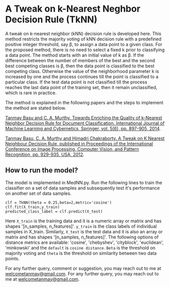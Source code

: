 # A Tweak on k-Nearest Neghbor Decision Rule (TkNN)
A tweak on k-nearest neighbor (kNN) decision rule is developed here. This method restricts the majority voting of kNN decision rule with a predefined positive integer threshold, say β, to assign a data point to a given class. For the proposed method, there is no need to select a fixed k prior to classifying a data point. The method starts with an initial value of k as β. If the difference between the number of members of the best and the second best competing classes is β, then the data point is classified to the best competing class. Otherwise the value of the neighborhood parameter k is increased by one and the process continues till the point is classified to a particular class. If the test data point is not classified till the process reaches the last data point of the training set, then it remain unclassified, which is rare in practice. 

The method is explained in the following papers and the steps to implement the method are stated below.

[Tanmay Basu and C. A. Murthy. Towards Enriching the Quality of  k-Nearest Neighbor Decision Rule for Document Classification. International Journal of Machine Learning and Cybernetics, Springer, vol. 5(6), pp. 897-905, 2014](https://doi.org/10.1007/s13042-013-0177-1).


[Tanmay Basu, C. A. Murthy and Himadri Chakraborty. A Tweak on K Nearest Neighbour Decision Rule, published in Proceedings of the International Conference on Image Processing, Computer Vision, and Pattern Recognition, pp. 929-935, USA, 2012](https://pdfs.semanticscholar.org/7f8e/304d99bc4bb48a3a63600a20fd4ddaaf75b3.pdf).

## How to run the model?

The model is implemented in MedNN.py. Run the following lines to train the classifier on a set of data samples and subsequently test it's performance on another set of data samples. 

```
clf = TkNN(theta = 0.25,beta=2,metric='cosine')
clf.fit(X_train,y_train)
predicted_class_label = clf.predict(X_test)
```

Here `X_train` is the training data and it is a numeric  array or matrix and has shapes '[n_samples, n_features]'. `y_train` is the class labels of individual samples in X_train. Similarly, `X_test` is the test data and it is also an array or matrix and has shapes '[n_samples, n_features]'. The following options of distance metrics are available: 'cosine', 'chebyshev', 'cityblock', 'euclidean', 'minkowski' and the `default` is `cosine distance`. `Beta` is the threshold on majority voting and `theta` is the threshold on similarity between two data points.

For any further query, comment or suggestion, you may reach out to me at welcometanmay@gmail.com. For any further query, you may reach out to me at welcometanmay@gmail.com.
